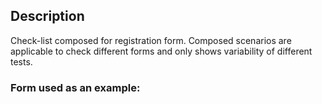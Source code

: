 ## Description 
Check-list composed for registration form. Composed scenarios are applicable to check different forms and only
shows variability of different tests.

### Form used as an example:
